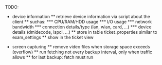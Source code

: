 TODO:

* device information
** retrieve device information via script about the client
** suchas:
*** CPU/RAM/HDD usage
*** I/O usage
*** network bandwidth
*** connection details/type (lan, wlan, card, ...)
*** device details (dmidecode, lspci, ...)
** store in table ticket_properties similar to exam_settings
** show in the ticket view

* screen capturing
** remove video files when storage space exceeds (overflow)
** run fetching not every backup interval, only when traffic allows
** for last backup: fetch must run